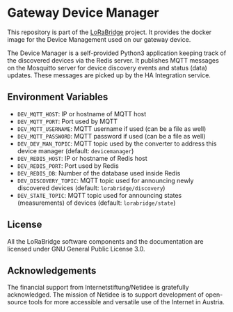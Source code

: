 # Gateway Device Manager

This repository is part of the [LoRaBridge](https://github.com/lorabridge/lorabridge) project.
It provides the docker image for the Device Management used on our gateway device.

The Device Manager is a self-provided Python3 application keeping track of the discovered devices via the Redis server. 
It publishes MQTT messages on the Mosquitto server for device discovery events and status (data) updates. 
These messages are picked up by the HA Integration service.

## Environment Variables

- `DEV_MQTT_HOST`: IP or hostname of MQTT host
- `DEV_MQTT_PORT`: Port used by MQTT
- `DEV_MQTT_USERNAME`: MQTT username if used (can be a file as well)
- `DEV_MQTT_PASSWORD`: MQTT password if used (can be a file as well)
- `DEV_DEV_MAN_TOPIC`: MQTT topic used by the converter to address this device manager (default: `devicemanager`)
- `DEV_REDIS_HOST`: IP or hostname of Redis host
- `DEV_REDIS_PORT`: Port used by Redis
- `DEV_REDIS_DB`: Number of the database used inside Redis
- `DEV_DISCOVERY_TOPIC`: MQTT topic used for announcing newly discovered devices (default: `lorabridge/discovery`)
- `DEV_STATE_TOPIC`: MQTT topic used for announcing states (measurements) of devices (default: `lorabridge/state`)

## License

All the LoRaBridge software components and the documentation are licensed under GNU General Public License 3.0.

## Acknowledgements

The financial support from Internetstiftung/Netidee is gratefully acknowledged. The mission of Netidee is to support development of open-source tools for more accessible and versatile use of the Internet in Austria.
